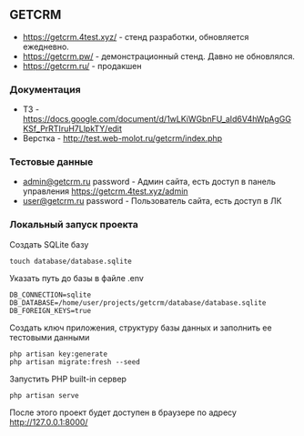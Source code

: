 ## GETCRM

- https://getcrm.4test.xyz/ - стенд разработки, обновляется ежедневно. 
- https://getcrm.pw/ - демонстрационный стенд. Давно не обновлялся.
- https://getcrm.ru/ - продакшен

### Документация

- ТЗ - https://docs.google.com/document/d/1wLKiWGbnFU_aId6V4hWpAgGGKSf_PrRTIruH7LlpkTY/edit
- Верстка - http://test.web-molot.ru/getcrm/index.php

### Тестовые данные

- admin@getcrm.ru password - Админ сайта, есть доступ в панель управления https://getcrm.4test.xyz/admin
- user@getcrm.ru password - Пользователь сайта, есть доступ в ЛК

### Локальный запуск проекта

Создать SQLite базу

```
touch database/database.sqlite
```

Указать путь до базы в файле .env

```
DB_CONNECTION=sqlite
DB_DATABASE=/home/user/projects/getcrm/database/database.sqlite
DB_FOREIGN_KEYS=true
```

Создать ключ приложения, структуру базы данных и заполнить ее тестовыми данными

```
php artisan key:generate
php artisan migrate:fresh --seed
```

Запустить PHP built-in сервер

```
php artisan serve
```

После этого проект будет доступен в браузере по адресу http://127.0.0.1:8000/

